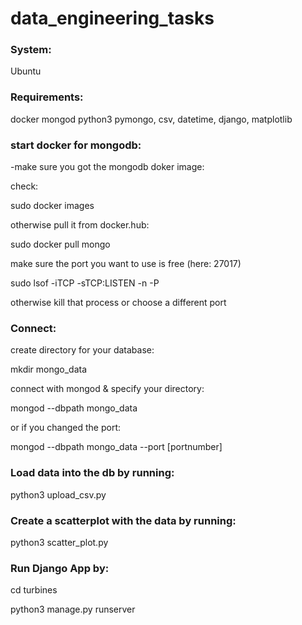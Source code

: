 # data_engineering_tasks

### System:

Ubuntu


### Requirements: 

docker
mongod
python3
pymongo, csv, datetime, django, matplotlib


### start docker for mongodb: 

-make sure you got the mongodb doker image: 

check: 

sudo docker images

otherwise pull it from docker.hub: 

sudo docker pull mongo

make sure the port you want to use is free (here: 27017)

sudo lsof -iTCP -sTCP:LISTEN -n -P

otherwise kill that process or choose a different port


### Connect: 

create directory for your database: 

mkdir mongo_data

connect with mongod & specify your directory:

mongod --dbpath mongo_data

or if you changed the port: 

mongod --dbpath mongo_data --port [portnumber]


### Load data into the db by running: 

python3 upload_csv.py


### Create a scatterplot with the data by running:

python3 scatter_plot.py


### Run Django App by:

cd turbines

python3 manage.py runserver


